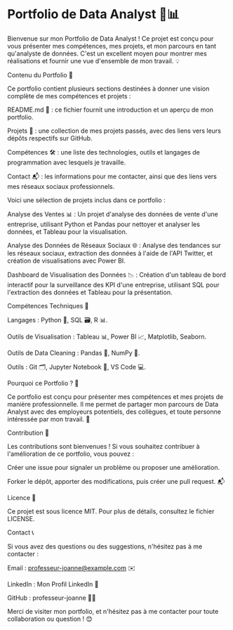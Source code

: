 # Portfolio de Data Analyst 🚀📊
Bienvenue sur mon Portfolio de Data Analyst ! Ce projet est conçu pour vous présenter mes compétences, mes projets, et mon parcours en tant qu'analyste de données. C'est un excellent moyen pour montrer mes réalisations et fournir une vue d'ensemble de mon travail. 💡

Contenu du Portfolio 📁

Ce portfolio contient plusieurs sections destinées à donner une vision complète de mes compétences et projets :

README.md 📄 : ce fichier fournit une introduction et un aperçu de mon portfolio.

Projets 💼 : une collection de mes projets passés, avec des liens vers leurs dépôts respectifs sur GitHub.

Compétences 🛠️ : une liste des technologies, outils et langages de programmation avec lesquels je travaille.

Contact 📬 : les informations pour me contacter, ainsi que des liens vers mes réseaux sociaux professionnels.


Voici une sélection de projets inclus dans ce portfolio :

Analyse des Ventes 📊 : Un projet d'analyse des données de vente d'une entreprise, utilisant Python et Pandas pour nettoyer et analyser les données, et Tableau pour la visualisation.

Analyse des Données de Réseaux Sociaux 🌐 : Analyse des tendances sur les réseaux sociaux, extraction des données à l'aide de l'API Twitter, et création de visualisations avec Power BI.

Dashboard de Visualisation des Données 📉 : Création d'un tableau de bord interactif pour la surveillance des KPI d'une entreprise, utilisant SQL pour l'extraction des données et Tableau pour la présentation.

Compétences Techniques 🧰

Langages : Python 🐍, SQL 🗃️, R 📊.

Outils de Visualisation : Tableau 📊, Power BI 📈, Matplotlib, Seaborn.

Outils de Data Cleaning : Pandas 🐼, NumPy 🔢.

Outils : Git 🗂️, Jupyter Notebook 📓, VS Code 💻.

Pourquoi ce Portfolio ? 🤔

Ce portfolio est conçu pour présenter mes compétences et mes projets de manière professionnelle. Il me permet de partager mon parcours de Data Analyst avec des employeurs potentiels, des collègues, et toute personne intéressée par mon travail. 🚀

Contribution 🤝

Les contributions sont bienvenues ! Si vous souhaitez contribuer à l'amélioration de ce portfolio, vous pouvez :

Créer une issue pour signaler un problème ou proposer une amélioration.

Forker le dépôt, apporter des modifications, puis créer une pull request. 📬

Licence 📜

Ce projet est sous licence MIT. Pour plus de détails, consultez le fichier LICENSE.

Contact 📞

Si vous avez des questions ou des suggestions, n'hésitez pas à me contacter :

Email : professeur-joanne@example.com ✉️

LinkedIn : Mon Profil LinkedIn 🔗

GitHub : professeur-joanne 👨‍💻

Merci de visiter mon portfolio, et n'hésitez pas à me contacter pour toute collaboration ou question ! 😊
